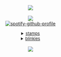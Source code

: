 <div align="center">

![](https://komarev.com/ghpvc/?username=ennis-del-mar&color=f2ddb6&style=plastic&label=✧&base=600)<br>
<br>
<img src="https://file.garden/aEiyzAAiJQqbXoUF/brokeback"><br>
[![spotify-github-profile](https://spotify-github-profile.kittinanx.com/api/view?uid=31blrcsa5a2jfah66gxcy2gdm6he&cover_image=true&theme=novatorem&show_offline=true&background_color=121212&interchange=false&bar_color=b09987&bar_color_cover=false)](https://github.com/kittinan/spotify-github-profile)

<details><summary style="font-size: 13px;" class="mb8"><u>stamps</u> </summary>

<p>
sorry if stamps are repeated i'm kidna stupi d.<br>
<img src="https://camo.githubusercontent.com/cc311d12be8ba74683996d5e3efa3e32b12d3b24b85f3121d52a83d31c374658/68747470733a2f2f66696c652e67617264656e2f5a7663392d5f426b476c3438674153742f74756d626c725f33666139663834386134636339343636396637386534313436373938633961665f37343264633137635f3130302e6a7067"><img src="https://camo.githubusercontent.com/499c4b4f2d53c1ab9f1fab9bdbd432ccbec8fa6f609d0911ac08afe9b08b1cc1/68747470733a2f2f66696c652e67617264656e2f5a7663392d5f426b476c3438674153742f74756d626c725f32346530313239313531323636363435366361313739326462326130396563395f61326466373361315f3130302e706e67"><img src="https://camo.githubusercontent.com/a098b7e8c409c00147cb939be470b2a9e6d1a4da8aa723a1ef35724b780cd13f/68747470733a2f2f66696c652e67617264656e2f5a7663392d5f426b476c3438674153742f74756d626c725f39653464613432363663623833323464306633616632633231343732303830635f34316136666361305f3130302e706e67"><img src="https://camo.githubusercontent.com/97808b82dc1c0578fd484e636e234589db1b3ec6a73e42c797dbc4cc6033651f/68747470733a2f2f66696c652e67617264656e2f5a7663392d5f426b476c3438674153742f676c6f77666163652e676966"><img src="https://camo.githubusercontent.com/e99c5e1a54c541fce65ec905e8788c57552082639ddbb430d54c717ac2a88787/68747470733a2f2f66696c652e67617264656e2f5a7663392d5f426b476c3438674153742f456c657068616e742d7374616d702e676966"><img src="https://camo.githubusercontent.com/c58fa86c85bf92e7c81421a988b7f7250043f7081770ede505488559fd991df7/68747470733a2f2f66696c652e67617264656e2f5a7663392d5f426b476c3438674153742f74756d626c725f33353230653562356330623638663761336666656665653737326638333361305f61336539663965365f3130302e77656270"><img src="https://camo.githubusercontent.com/bbccb36265d65ef47776f022e8dd1c40ea4793edf038aebcb64f2d28818450d7/68747470733a2f2f66696c652e67617264656e2f5a7663392d5f426b476c3438674153742f633131346461333164636439393761643666663639626230613138303338633466363232386437342e706e67"><img src="https://camo.githubusercontent.com/de83394d71a4c79f1b9a264d61fa05ef6e660ca68566d60e8ffce4ca15778fe5/68747470733a2f2f66696c652e67617264656e2f5a7663392d5f426b476c3438674153742f623239366164343665646163366338353432363532613237363136306265363334383564313139322e706e67"><img src="https://camo.githubusercontent.com/ae7f85aa2d84de9abd40b6b3661e572e56298854ad857b9aebaa58080cea165a/68747470733a2f2f66696c652e67617264656e2f5a7663392d5f426b476c3438674153742f34336562303066342e706e67"><img src="https://camo.githubusercontent.com/21f67238eb5ca18221ec1cd0d8601630a853513fd17109cd9fa6b670e6a61829/68747470733a2f2f66696c652e67617264656e2f5a7663392d5f426b476c3438674153742f6231332e706e67"><img src="https://camo.githubusercontent.com/447b059c25a39ce23bc1158f8a833f895f875f29adb0221bf633bf374240e27b/68747470733a2f2f66696c652e67617264656e2f5a7663392d5f426b476c3438674153742f74756d626c725f32346364386366396263346264613162383861356634616265616430313565635f61643332373231375f3130302e6a7067"><img src="https://camo.githubusercontent.com/f902bdb14d2cb47135bdf52ead1cab3a7a21a5a2a29c9be62ce61b6d5a66655e/68747470733a2f2f66696c652e67617264656e2f5a7663392d5f426b476c3438674153742f346463666632656130663163383339303466326330663738346536643433333539633065383932382e676966"><img src="https://camo.githubusercontent.com/f7623acacedb065d0cb6a21b5ff1f5e98505c6d0656ceacbccfb830b577ce254/68747470733a2f2f66696c652e67617264656e2f5a7663392d5f426b476c3438674153742f623731336463653332303437383463383162303436383235616633623363376363666537386466392e676966"><img src="https://camo.githubusercontent.com/e93ead2f1c19ef1c7484294f858c2262859d5e751831c98aea53490476834a75/68747470733a2f2f66696c652e67617264656e2f5a7663392d5f426b476c3438674153742f373564666132303736616433393461383061356563316130303039393631333230373635643636612e676966"><img src="https://camo.githubusercontent.com/1a2943fecade7135d00a99947b3b40d8ba0bf602161d593c946d3f652940866a/68747470733a2f2f66696c652e67617264656e2f5a7663392d5f426b476c3438674153742f74756d626c725f696e6c696e655f6f6e74346d77365373773175357276776a5f3530302e676966"><img src="https://camo.githubusercontent.com/b732639b40b9dd180f63a7932ac73c6dcb0723d38e49465f5385102336134620/68747470733a2f2f66696c652e67617264656e2f5a7663392d5f426b476c3438674153742f73696d6f6e2e676966"><img src="https://camo.githubusercontent.com/a6fcb94e5c9d1848bf4752b9f5e6f0f1214b3ddb9d20c6ebe2609c71d0d685ce/68747470733a2f2f66696c652e67617264656e2f5a7663392d5f426b476c3438674153742f643438633631626261343761646234356435373033313030623537636639623635353433363831342e706e67"><img src="https://camo.githubusercontent.com/f92aaacdfc3856beed3bb00194c9dc04bc4d37bc44d96c084562a5f2513f4c14/68747470733a2f2f66696c652e67617264656e2f5a7663392d5f426b476c3438674153742f6775696e65612e676966"><img src="https://camo.githubusercontent.com/f332484c1b89c0d65b6b75cc15034f6874a58fa80aeb4a696987759562ca6697/68747470733a2f2f66696c652e67617264656e2f5a7663392d5f426b476c3438674153742f6c75762d7a6f6d62696573312e6a7067"><img src="https://camo.githubusercontent.com/618aa25221dcebfd3cac8f0ee519d744247f0bb8fcff706ebb0471a12108e3b9/68747470733a2f2f66696c652e67617264656e2f5a7663392d5f426b476c3438674153742f656d6f73686176656665656c696e68322e676966"><img src="https://camo.githubusercontent.com/a232b5795e48b4ee2c46ea37e4ed7db80fed91f8a274c020ed4c9320591f4365/68747470733a2f2f66696c652e67617264656e2f5a7663392d5f426b476c3438674153742f6361727365617468656164726573742e6a7067"><img src="https://camo.githubusercontent.com/8b76dbec2d4462f1ace0df0ef1197ac6f8a4fe9ed0308cfa03b6af1910c979dd/68747470733a2f2f66696c652e67617264656e2f5a7663392d5f426b476c3438674153742f7072696e636573732e676966"><img src="https://camo.githubusercontent.com/5aa41693ea6f641fc727fc9cc9e90a8d82390f1974ca3c0d6b9c57a6bb01381e/68747470733a2f2f66696c652e67617264656e2f5a7663392d5f426b476c3438674153742f333839323439313531343034636663363937626164336566333130636530643537616637376561342e676966"><img src="https://camo.githubusercontent.com/184625a9341ff18affbd88c0bc2aa50c5b520bf637b403ecfd960d92290e7eef/68747470733a2f2f66696c652e67617264656e2f5a7663392d5f426b476c3438674153742f6c656f706172645f7072696e742e706e67"><img src="https://camo.githubusercontent.com/97024391f44fb1207cf1ca8d4d0208a2df634c6cad7d778dc45fc9254dbf34f9/68747470733a2f2f66696c652e67617264656e2f5a7663392d5f426b476c3438674153742f6e65706574612e676966"><img src="https://camo.githubusercontent.com/72ff32ce68266f23c4ce2a0782e8f09406b3d0bcfd4fe6f36e5f869847d5144d/68747470733a2f2f66696c652e67617264656e2f5a7663392d5f426b476c3438674153742f616561656165616561772e706e67"><img src="https://camo.githubusercontent.com/95d4ad3c7e491aaabf4e111567bfe74c9ef3d5b60f400662b34af458b39ae756/68747470733a2f2f66696c652e67617264656e2f5a7663392d5f426b476c3438674153742f333435346565306362393637313332663630623036636632363562636338623437613331313264622e676966"><img src="https://camo.githubusercontent.com/ac70ac568b454804c4ab5df90f6d18b92325c5d9e9eeb4de56073a428d7787bf/68747470733a2f2f66696c652e67617264656e2f5a7663392d5f426b476c3438674153742f3278444d66794d2e6a7067"><img src="https://camo.githubusercontent.com/8f7a691aea56d79a379b77a31e42a9795c9e2583a29b128f54f1561a7c33e9db/68747470733a2f2f66696c652e67617264656e2f5a7663392d5f426b476c3438674153742f36383164353932302e676966"><img src="https://camo.githubusercontent.com/f4c063bea5fb15da6656a77a318de2b1a1dee58560492dd23f4344f03b82531f/68747470733a2f2f66696c652e67617264656e2f5a7663392d5f426b476c3438674153742f64633833356a372d63323336623833662d373265372d343264392d613135662d3763393466653964376237612e706e67"><img src="https://camo.githubusercontent.com/9fc08ecc134cffcb978128d999cba73241a4ec2952be35dcd69b7b3bbfb6f416/68747470733a2f2f66696c652e67617264656e2f5a7663392d5f426b476c3438674153742f643270643268652d62323834633363622d303130642d343466322d613936332d6466613164356531383562642e676966"><img src="https://camo.githubusercontent.com/24f5635d35cc96df7485b515bdb61ecae39b4cd3349742771131396f521292ec/68747470733a2f2f66696c652e67617264656e2f5a7663392d5f426b476c3438674153742f6461726b5f74726565735f7374616d705f62795f673072656830756e645f64386a6363766b2d66756c6c766965772e706e67"><img src="https://camo.githubusercontent.com/166258db466de5b0dd17bfb987ea02b20ee4b38e3250d6eef7f6936f169e2bd5/68747470733a2f2f66696c652e67617264656e2f5a7663392d5f426b476c3438674153742f35336332663638302e706e67"><img src="https://camo.githubusercontent.com/9c7e86fd43b3250af3e133b037bc8a6198eedde79332da931b333a2b12fd5382/68747470733a2f2f66696c652e67617264656e2f5a7663392d5f426b476c3438674153742f666f726573745f6165735f7374616d705f62795f616d656b696e5f64396f6b3578322d66756c6c766965772e706e67"><img src="https://camo.githubusercontent.com/66eb830f059604f83fb5d6a2e1458729545f72f3f3243c85ead4cc5da8d3fd56/68747470733a2f2f66696c652e67617264656e2f5a7663392d5f426b476c3438674153742f6464376533767a2d34363933656536372d363565332d343764662d383734652d6135363463323361653164392e706e67"><img src="https://camo.githubusercontent.com/816500c61fe6b5167693ea1aa0df997379a0447ab188b8852292274c034dbeed/68747470733a2f2f66696c652e67617264656e2f5a7663392d5f426b476c3438674153742f737461726c69676874732e706e67"><img src="https://camo.githubusercontent.com/ce30e8fe25fb51e0c8403ebfbbf6cb202b223e7e1aa8f8dd26410baa3d89bcc6/68747470733a2f2f66696c652e67617264656e2f5a7663392d5f426b476c3438674153742f66756e6e795f6e6f697365735f62795f6372316b6b33745f643430706267372e706e67"><img src="https://camo.githubusercontent.com/811c7e3890fde8746a97efc59463c4e0bd4c597ab61e980d399bbb715fd26f3c/68747470733a2f2f66696c652e67617264656e2f5a7663392d5f426b476c3438674153742f6973776561722e676966"><img src="https://camo.githubusercontent.com/98fc7f1c8a80767d794bf7d615566fe870c2e0072b4a65702e77ed7c350240b6/68747470733a2f2f66696c652e67617264656e2f5a7663392d5f426b476c3438674153742f74756d626c725f66613262383365653330393534333537643139383864653033646530333861615f32376232613238665f3130302e706e67"><img src="https://camo.githubusercontent.com/a7fcc73f8b18ff37dfbdb5a88eaa767d181b1b97b45f1caff5f21a5247f1a8fe/68747470733a2f2f66696c652e67617264656e2f5a7663392d5f426b476c3438674153742f74756d626c725f39646366373833626464343364336665666636373634343136333162356230375f38323830393665305f3130302e6a7067"><img src="https://camo.githubusercontent.com/6ac29a4e004496c2d266850e2a3e45ae7b789a964a5550828670edc25a16e0cf/68747470733a2f2f66696c652e67617264656e2f5a7663392d5f426b476c3438674153742f74756d626c725f35366534356533613137333532386235353036353732393935633635393430615f31323331633733665f3130302e77656270"><img src="https://camo.githubusercontent.com/eb30aaeaecb94c7b458bdaa57441751fd2589c3551d57a3c91559a3b90e1e182/68747470733a2f2f66696c652e67617264656e2f5a7663392d5f426b476c3438674153742f74756d626c725f31643533643331326530633337343863363862616661643736616464353264305f65363835353433305f3130302e706e67"><img src="https://camo.githubusercontent.com/dfe325ed8634283895a75e0203e6a8b2af87b215ba302bca264e19ad99f2df8b/68747470733a2f2f66696c652e67617264656e2f5a7663392d5f426b476c3438674153742f74756d626c725f35656461646533623438363134386561313836633663333661646532646234665f61343662636235305f3130302e706e67"><img src="https://camo.githubusercontent.com/fd3982a54c95903351a6cad4bd546c98d1d412bb5c8405b320714277ce27eeeb/68747470733a2f2f66696c652e67617264656e2f5a7663392d5f426b476c3438674153742f74756d626c725f32643836666465396563336165326235643866633634376263653331373663325f65313464613638335f3130302e706e67"><img src="https://camo.githubusercontent.com/7507e9923a971647a7f7c0f71b55ff6dd6e469839e7e43bb656e6211e85b5b9d/68747470733a2f2f66696c652e67617264656e2f5a7663392d5f426b476c3438674153742f74756d626c725f38383330333032323434383432636263346336646366303834626566633838665f34626634316534385f3130302e706e67"><img src="https://camo.githubusercontent.com/33b1eb7d34cb12a859115c08b252e797d708e9ed71ccbf3774011502e6a53345/68747470733a2f2f66696c652e67617264656e2f5a7663392d5f426b476c3438674153742f74756d626c725f65333663313033333231633535346536383137663331333237656233376330365f38373366313566375f3130302e706e67"><img src="https://camo.githubusercontent.com/988dafbf2b846573198ac3d4bb3ac33693e29a95589bfbee320dd25044086269/68747470733a2f2f66696c652e67617264656e2f5a7663392d5f426b476c3438674153742f74756d626c725f34653231313062326565623463333433663764356161376566343835613732375f33393763613763315f3130302e706e67"><img src="https://camo.githubusercontent.com/12d7bef9595b689a07e1e8cc2762f81ae5e6ca0607af8b81aef7bec3ab70b0d7/68747470733a2f2f66696c652e67617264656e2f5a7663392d5f426b476c3438674153742f74756d626c725f65336665613835333065353334336433393636396431326234356639333533305f37336562623133625f3130302e6a7067"><img src="https://camo.githubusercontent.com/7c7259282f2b26bfa8dd15610db603e99b6802d62da570a795e6f0a0bcba2ed5/68747470733a2f2f66696c652e67617264656e2f5a7663392d5f426b476c3438674153742f6438352e706e67"><img src="https://camo.githubusercontent.com/3fdda8608659ed4fadb20c508a0c6eeb7e456ea682bacb5e3e58f98c9a7ec4b7/68747470733a2f2f66696c652e67617264656e2f5a7663392d5f426b476c3438674153742f33326135366336632e676966"><img src="https://camo.githubusercontent.com/973a0a7a14b997286116b3ad300328ca7bcb1252d3d9568024b0e43922b1ca68/68747470733a2f2f66696c652e67617264656e2f5a7663392d5f426b476c3438674153742f30396664353139342e706e67"><img src="https://camo.githubusercontent.com/a0fc6d9eaa53b09848ef0b9e1fd27c19c699324f5d23d93e4d3aff69bee68f9a/68747470733a2f2f66696c652e67617264656e2f5a7663392d5f426b476c3438674153742f64396534393232382e706e67"><img src="https://camo.githubusercontent.com/12c3bd78ed30fefaa4a5b01447730ad6180e53475e46808734023aa74ddb33c3/68747470733a2f2f66696c652e67617264656e2f5a7663392d5f426b476c3438674153742f6434313869667a2d35333930633730652d323730372d343636332d626566362d3534663366646164366665622e676966"><img src="https://camo.githubusercontent.com/dc3f6a47ecf2615128ff5aa05e1b98e1240313c109658a642418b897c64f8949/68747470733a2f2f66696c652e67617264656e2f5a7663392d5f426b476c3438674153742f2535455f2535455f7374616d702e676966"><img src="https://camo.githubusercontent.com/907f48887f6a98c815b80f9e0e754e3007387988b794a5876c8100848a87d702/68747470733a2f2f66696c652e67617264656e2f5a7663392d5f426b476c3438674153742f6436366461736f2d66636464643333392d363163342d343862662d623061382d3430323162346565306365362e676966"><img src="https://camo.githubusercontent.com/bef0988df1262f3793f92bc300b33ad1eeba4ef9127a141cd47f122a266e7a51/68747470733a2f2f66696c652e67617264656e2f5a7663392d5f426b476c3438674153742f62657468796c5f7374616d705f62795f7468656e6f6f646c65726562656c5f6438343031307a2d66756c6c766965772e706e67"><img src="https://camo.githubusercontent.com/080131807595dcc33d0c71033f2b61b455834f6448fac40bf378978573d46a76/68747470733a2f2f66696c652e67617264656e2f5a7663392d5f426b476c3438674153742f63726169675f785f74686f6d61735f7374616d705f62795f756e697465647374617465736b69645f6464637378737a2d66756c6c766965772e706e67"><img src="https://camo.githubusercontent.com/d3548667e9aa9fd0fbc0634935f94d00b8cb4b6e50302d322f30608b4707d18c/68747470733a2f2f66696c652e67617264656e2f5a7663392d5f426b476c3438674153742f646339673774772d64326138376632652d643138392d346430632d613561352d6332623465313161623433652e676966"><img src="https://camo.githubusercontent.com/0d540f948396bb696a6e2862bcc7c54c273ced38c51e19b619de83ce311b3abd/68747470733a2f2f66696c652e67617264656e2f5a7663392d5f426b476c3438674153742f63726169675f7475636b65725f7374616d705f62795f736b796c69696e65735f64326e6c30716d2d66756c6c766965772e706e67"><img src="https://camo.githubusercontent.com/b0854f2b638ffe30d3e0f65fb5b0b387b514f9048a107ce13dadc057f2a14eef/68747470733a2f2f66696c652e67617264656e2f5a7663392d5f426b476c3438674153742f64326a677534702d31383361333938622d393364382d343363642d623263332d3234616135613430326437382e676966"><img src="https://camo.githubusercontent.com/15177bd6ff7947d9d771d60d213c3513ab49ef184f58a559433e7e8e444281dd/68747470733a2f2f66696c652e67617264656e2f5a7663392d5f426b476c3438674153742f646f6e6e69655f6461726b6f5f7374616d705f62795f747275626273795f6434666e7879742d66756c6c766965772e706e67"><img src="https://camo.githubusercontent.com/95b0391765a2bc594b5d648bffe7baaff68d871bd778863be14506b14e2e46ca/68747470733a2f2f66696c652e67617264656e2f5a7663392d5f426b476c3438674153742f636f775f7374616d705f62795f7468656d61736b6564616e6464616d6e65645f646872387364682d66756c6c766965772e706e67"><img src="https://camo.githubusercontent.com/be5b63dc9fba2fa6e442c98a6236881c55c6c65e860ed3a4a02ae434da55fb35/68747470733a2f2f66696c652e67617264656e2f5a7663392d5f426b476c3438674153742f736e75666b696e5f7374616d705f62795f627567676f735f64396c397238372d66756c6c766965772e706e67"><img src="https://camo.githubusercontent.com/d284f80f1db54a39fff874bd7c0761e86bb1be10b2dfe63bab6c5cfa8b1ba590/68747470733a2f2f66696c652e67617264656e2f5a7663392d5f426b476c3438674153742f656e6e69732532302831292e706e67"><img src="https://camo.githubusercontent.com/b83128a7da34b30238f1e10ecd67f1edb8e977630c9b19f536db91ee964fed2e/68747470733a2f2f66696c652e67617264656e2f5a7663392d5f426b476c3438674153742f656e6e69736a61636b2532302831292e676966"><img src="https://camo.githubusercontent.com/bd50325c2ccab46fe8062255a5118572a28150f6c17635220504a60c2d8a90dc/68747470733a2f2f66696c652e67617264656e2f5a7663392d5f426b476c3438674153742f646a65357964752d31306334666566352d366134332d343036632d613132342d6239613066333165356361302532302831292e676966"><img src="https://camo.githubusercontent.com/14ef1106a58929b9df8a85fe9d285ffedb9260b32d90c6bf2f0dceb20f30e91f/68747470733a2f2f66696c652e67617264656e2f5a7663392d5f426b476c3438674153742f7374616d70253230283333292e676966"><img src="https://camo.githubusercontent.com/5ed8be285871f69028afab42f5959f521444dbac2a686c01d3c9dd51188a6a8f/68747470733a2f2f66696c652e67617264656e2f5a7663392d5f426b476c3438674153742f65373064356362322e706e67"><img src="https://camo.githubusercontent.com/7043ed7cbbf5f62ccdd55312666cbe6e6c647d54692409d6717c5e39a988b665/68747470733a2f2f66696c652e67617264656e2f5a7663392d5f426b476c3438674153742f323832656464326339623064636534396634353837656137306563623538626232376538343736622e706e67"><img src="https://camo.githubusercontent.com/e9dd82201fc86680e5a177406f032f6d46c22ce896515d67c634a1889bb87985/68747470733a2f2f66696c652e67617264656e2f5a7663392d5f426b476c3438674153742f353635366536396563616263313362346138386638363933383262633839346335653132373832392e706e67"><img src="https://camo.githubusercontent.com/b30341113dbddf5b57f81b9b3925548f3e78c5cd6bc3bd4d56bdd427c256929f/68747470733a2f2f66696c652e67617264656e2f5a7663392d5f426b476c3438674153742f37323433353535385f7538642e706e67"><img src="https://camo.githubusercontent.com/9528ab7981319050f8063725fca8cd6b82c0e1464371e59e4628aa68e8e760c2/68747470733a2f2f66696c652e67617264656e2f5a7663392d5f426b476c3438674153742f66373834653230665f6f726967696e616c2e676966"><img src="https://camo.githubusercontent.com/1e66c2e9afbb02a4e60cbd6e581e0b207aba678788d888fbff127307120394a6/68747470733a2f2f66696c652e67617264656e2f5a7663392d5f426b476c3438674153742f74756d626c725f696e6c696e655f7067726165356d52686131763131646a785f3534302e706e67"><img src="https://camo.githubusercontent.com/4da24f8507c431682f14de0af0cc51f267fed31ea9fd3e6926d4790df299696b/68747470733a2f2f66696c652e67617264656e2f5a7663392d5f426b476c3438674153742f646177327438332d62373632336433612d353639662d343634652d386666302d3031646362366531653666342e706e67"><img src="https://camo.githubusercontent.com/aa1e9bef28f004d5d404f1e45cde9d36b15cac66974f479047609136c54c525f/68747470733a2f2f66696c652e67617264656e2f5a7663392d5f426b476c3438674153742f74756d626c725f30626331633037386462656332353161626535323230346166376530333836635f36643833333266365f3130302e706e67"><img src="https://camo.githubusercontent.com/5b42da672ca1bad6628756f1aa822233145d522ca036754c9b8dc7995122706b/68747470733a2f2f66696c652e67617264656e2f5a7663392d5f426b476c3438674153742f6436626e3974312d32616464333961322d313934662d343733392d393138622d6139383962613262333430312e676966"><img src="https://camo.githubusercontent.com/bb39dd3acdd79d8eec934cac9fb2e0d78dd23f40faf145ac56d681fa79227592/68747470733a2f2f66696c652e67617264656e2f5a7663392d5f426b476c3438674153742f6234322e676966"><img src="https://file.garden/aEiyzAAiJQqbXoUF/tumblr_pxp4oopGC71xbgu08o7_100.webp"><img src="https://camo.githubusercontent.com/8074e937ec7cb10b9cec97b61054f8b5f8a5aa69ff7d7328214cdb82ec5c3d85/68747470733a2f2f66696c652e67617264656e2f5a7663392d5f426b476c3438674153742f47422d372d514d4d622d4d414535782d4c2e706e67"><img src="https://camo.githubusercontent.com/37611ea34f26d0df04ccf6e3e6e23693b3d721c9ac0cd8aaa596b11ffd1554a6/68747470733a2f2f66696c652e67617264656e2f5a7663392d5f426b476c3438674153742f4a537574545a502e706e67"><img src="https://camo.githubusercontent.com/a1c73bfbfdb7c4ccd66d48d48bfb5f993f9b1eb067e19c3eb018e49a4f7bf3c3/68747470733a2f2f66696c652e67617264656e2f5a7663392d5f426b476c3438674153742f54756d626c722d6c2d3137363334373534333836383937312e706e67"><img src="https://camo.githubusercontent.com/f65a0135de09081e9ad085ddc24e57ed28ac75167c42a9e9d8d9ecb979a01495/68747470733a2f2f66696c652e67617264656e2f5a7663392d5f426b476c3438674153742f6431706d6472322d38666666633636652d353830642d343764332d383836382d3735353935386266653438342e676966"><img src="https://camo.githubusercontent.com/8d344c163cde1c6989095c03c4c83c5f3d35edf0fcf6e284729c2c821c9f6925/68747470733a2f2f66696c652e67617264656e2f5a7663392d5f426b476c3438674153742f5374616d702d74656d706c6174652e706e67"><img src="https://camo.githubusercontent.com/cc1c14671d9dfc8be9dca31c033e2c1700f29681a79cbb8975b13d1271220200/68747470733a2f2f66696c652e67617264656e2f5a7663392d5f426b476c3438674153742f6467716d6d71732d31323962346162642d346230632d343735382d623566662d6463306139313338663639342e706e67"><img src="https://camo.githubusercontent.com/4be7f83c9fc9a001e93e2482dc70443f96df07a5ef4b23cf505b91be270a54b2/68747470733a2f2f66696c652e67617264656e2f5a7663392d5f426b476c3438674153742f646271766172352d39353063633237372d343864362d346434612d626662362d6666383037373037316362362e676966"><img src="https://camo.githubusercontent.com/261d1c95c80e0d82a9caf5e138122062edff961495da5daec50fdee1b3c0424a/68747470733a2f2f66696c652e67617264656e2f5a7663392d5f426b476c3438674153742f6579656c696e65722d7374616d702d62792d6b657a7a692d726f73652d643166343533612d66756c6c766965772e706e67"><img src="https://camo.githubusercontent.com/53ac5060e03ffb6af528ce38c2468b85c17a7598981b9c5148592202f294d73b/68747470733a2f2f66696c652e67617264656e2f5a7663392d5f426b476c3438674153742f646234676839792d32366539646337342d313339352d343931662d613034652d3237643465316134653232612e706e67"><img src="https://camo.githubusercontent.com/71f1eda25fd1df9a2217cc304f482b5669c0c083c2fe44420df6fe181a96d8fe/68747470733a2f2f66696c652e67617264656e2f5a7663392d5f426b476c3438674153742f643230656973302d35396533323834342d633862332d346464322d613733302d6233366433376266376662662e676966"><img src="https://camo.githubusercontent.com/34354a00e8397f103258cb63e4c950b7d8e9c0ed839485be802eb6f8a73d38c3/68747470733a2f2f66696c652e67617264656e2f5a7663392d5f426b476c3438674153742f6775696e6561322e676966"><img src="https://camo.githubusercontent.com/a7f46292f1fb4a257a7b6ef62fc90481fcd654e313000b892362bb0430e89e71/68747470733a2f2f66696c652e67617264656e2f5a7663392d5f426b476c3438674153742f646a357574657a2d61323634626133642d636437662d346638372d623934642d3131666439333862613338642e706e67"><img src="https://camo.githubusercontent.com/41cb9373eda1fbd45e4e61e92aebd60ec0b80f043b82b4ec75f18713549700b5/68747470733a2f2f66696c652e67617264656e2f5a7663392d5f426b476c3438674153742f635043726238362e706e67"><img src="https://camo.githubusercontent.com/4fee13e7ba715768fa672be0e9db6ec4236588a94017c87684e6f7ffc182d656/68747470733a2f2f66696c652e67617264656e2f5a7663392d5f426b476c3438674153742f6f726e616d656e742e706e67"><img src="https://camo.githubusercontent.com/58ea84578f4208b8f564c0286318c2385573b88b040581c395ea211ef3fc7bf5/68747470733a2f2f66696c652e67617264656e2f5a7663392d5f426b476c3438674153742f626c696e6b626c696e6b2e676966"><img src="https://camo.githubusercontent.com/04f3dd6101fae67d4c294fdc21ed4f21daacc4bb7a738b271b9d88b748920058/68747470733a2f2f66696c652e67617264656e2f5a7663392d5f426b476c3438674153742f6237316a30596f2e676966"><img src="https://camo.githubusercontent.com/61daec5d62780e9ad98d7e30fe2cfec47869762680b213e48c31db95d1da6d0b/68747470733a2f2f66696c652e67617264656e2f5a7663392d5f426b476c3438674153742f396747496852472e706e67"><img src="https://camo.githubusercontent.com/b19443eb7d0b55c135ae1f9510189b21b6f14d5aeae7e9d88352008dc0591a59/68747470733a2f2f66696c652e67617264656e2f5a7663392d5f426b476c3438674153742f4851574a4a67352e676966"><img src="https://camo.githubusercontent.com/cb6e83f6429f453394069b137cf28e088ddd26848cea25a62442e671f072121f/68747470733a2f2f66696c652e67617264656e2f5a7663392d5f426b476c3438674153742f633552423059362e706e67"><img src="https://camo.githubusercontent.com/da4bdf2cb7554d0d7e67c20da6066be4ad57935a92d6ec0dcbd56caf8d719eda/68747470733a2f2f66696c652e67617264656e2f5a7663392d5f426b476c3438674153742f74756d626c725f64616336646463373363383964303361393436306537626565313632323238615f36393865326665325f3130302e706e67"><img src="https://camo.githubusercontent.com/f201e017d099feec5e82f641e47195bd1b8707d48e4d309163aca03fe8215a82/68747470733a2f2f66696c652e67617264656e2f5a7663392d5f426b476c3438674153742f636c6f75642e706e67"><img src="https://camo.githubusercontent.com/306fe1d9ff042748b75e6bf42f22a533225d0c82374ad9450af6631fdf1ff628/68747470733a2f2f66696c652e67617264656e2f5a7663392d5f426b476c3438674153742f326534623439366633656664376564633764613839643365666530353636326265306563323634322e676966"><img src="https://camo.githubusercontent.com/3793257e7fb9c594b79de5b73b95bd08f0f0cb697134bd6772634c98fa2cf54c/68747470733a2f2f66696c652e67617264656e2f5a7663392d5f426b476c3438674153742f6669676874636c75622e676966"><img src="https://camo.githubusercontent.com/8e1173638bcbcd79819d6cef12d6c813ebaf8cb86bacc920145a4f40e665c23b/68747470733a2f2f66696c652e67617264656e2f5a7663392d5f426b476c3438674153742f73696c6c792e706e67"><img src="https://camo.githubusercontent.com/9590b7fae8fba377f83c9773390209f39d2076e40207b5b0289b815df91663b0/68747470733a2f2f66696c652e67617264656e2f5a7663392d5f426b476c3438674153742f79742d626f7878792e706e67"><img src="https://camo.githubusercontent.com/408a141164789ddf9b7c030d522fb4565097d2de7b3ffa89e4d615ef68318645/68747470733a2f2f66696c652e67617264656e2f5a7663392d5f426b476c3438674153742f736f75746865726e676f7468696331352e706e67"><img src="https://camo.githubusercontent.com/b5de0204e668f61d8acaa484d519ff850a450a972442efeacc2eb4e09483d42a/68747470733a2f2f66696c652e67617264656e2f5a7663392d5f426b476c3438674153742f643772356d31642d61353532653664362d376233352d343030652d393434352d6239326665333336336536392e706e67"><img src="https://camo.githubusercontent.com/8badc5894b6e3baa7513842fe0a865efb94f1860d3032eb0a0113182388fb455/68747470733a2f2f66696c652e67617264656e2f5a7663392d5f426b476c3438674153742f6374726c7a2e706e67"><img src="https://camo.githubusercontent.com/3b04e7b1f0cdfe8a45fe16d2b987de9a14ea21d84b6a322d49b54cd48ea5f360/68747470733a2f2f66696c652e67617264656e2f5a7663392d5f426b476c3438674153742f656d6f392e676966"><img src="https://camo.githubusercontent.com/429c1cf6c4f8633f1eedf7068c740ff5ee964c63918019819744849c89fbb786/68747470733a2f2f66696c652e67617264656e2f5a7663392d5f426b476c3438674153742f5746534c4567722e676966"><img src="https://camo.githubusercontent.com/4e64e84f9f378aaf2d78d80bbb9e1dfe6aa423124dc88970073b6b9ff7546404/68747470733a2f2f66696c652e67617264656e2f5a7663392d5f426b476c3438674153742f74756d626c722d34336434343666306364613439323133306437303465623765373265353438392d36373634633234612d3130302e706e67"><img src="https://camo.githubusercontent.com/f4c909a1884b1f2bf1548edaaa54e73cbcde784c8f0e632bc613fb89152c01e2/68747470733a2f2f66696c652e67617264656e2f5a7663392d5f426b476c3438674153742f64366a6a75367a2d65343938666539382d356632612d346334662d623035382d6135616637663932363235362e706e67"><img src="https://camo.githubusercontent.com/bceefabd03d8f1c7aea0b3b1e617febb0620bf8f78dace90e202cf88873f086f/68747470733a2f2f66696c652e67617264656e2f5a7663392d5f426b476c3438674153742f54756d626c725f6c5f3132303533383731323235313132312e676966"><img src="https://camo.githubusercontent.com/5c0d883b3c000768127c70125677933a168a324652f4ea90a3764fbd29a7bddc/68747470733a2f2f66696c652e67617264656e2f5a7663392d5f426b476c3438674153742f74756d626c725f62626637623434306461353437666532663232323337323832343535353565345f33616363386530355f3130302e77656270"><img src="https://camo.githubusercontent.com/6437b7a6460aa36a67b83cf799e84caeef3188e8251cc4179af9fc19fb0c3757/68747470733a2f2f66696c652e67617264656e2f5a7663392d5f426b476c3438674153742f54756d626c725f6c5f3132303533373339393532333534322e676966"><img src="https://camo.githubusercontent.com/6bc5fd505f1750f1f53ab5ee0892663b70b95afdbe13d02503156e563706e943/68747470733a2f2f66696c652e67617264656e2f5a7663392d5f426b476c3438674153742f643437306134712d38643239306132362d626230632d346565362d613936612d6138663431353138356637352e676966"><img src="https://camo.githubusercontent.com/1c456f14cc2c01651894f195b75bc40a98df96fd44c5228f1e96df53da32df0c/68747470733a2f2f66696c652e67617264656e2f5a7663392d5f426b476c3438674153742f54756d626c725f6c5f3132303533363330323338323133312e676966"><img src="https://camo.githubusercontent.com/30a98e2ad57eeb405561b60c7ba975222ee149dee2abe79a24f025f848b746c2/68747470733a2f2f66696c652e67617264656e2f5a7663392d5f426b476c3438674153742f6579656c696e65722e706e67"><img src="https://camo.githubusercontent.com/4c5decaa01e86c2ad5aef2fbf6ca63294299398c501792d957461d99716a39b1/68747470733a2f2f66696c652e67617264656e2f5a7663392d5f426b476c3438674153742f6431336a3971622d61303833346136652d313237302d346266662d383432372d6461363430306334313931362e676966"><img src="https://camo.githubusercontent.com/3b0f194b19b358e41a0d972073fbce699bf4228a780e4681a25b1099640c3845/68747470733a2f2f66696c652e67617264656e2f5a7663392d5f426b476c3438674153742f74756d626c725f63393936613738326139623662653732643333343766363562643664373938635f31623065623361665f3130302e706e67"><img src="https://camo.githubusercontent.com/40a02ccfa877be18f2f2f53521ce0c7865129904f5b5b79daeb4c5ebf938029d/68747470733a2f2f66696c652e67617264656e2f5a7663392d5f426b476c3438674153742f74756d626c725f61306564306265656363343063303861333065316561633431663431366638315f32366237393033665f3130302e706e67"><img src="https://camo.githubusercontent.com/885135c33786226662cd88a72725afceca88f4fdf0a0c04b98f3959dfd948778/68747470733a2f2f66696c652e67617264656e2f5a7663392d5f426b476c3438674153742f74756d626c725f66313135323532303935323531386139663134386134346235383037626133375f33376562653362655f3130302e77656270"><img src="https://camo.githubusercontent.com/9946fbe211362e0a0314eb1e00138a0cf3d005ff61a37c991aaba2e245162004/68747470733a2f2f66696c652e67617264656e2f5a7663392d5f426b476c3438674153742f7374616d705f5f5f6578637573655f6d795f71756965746e6573735f62795f66756c6c6d6574616c5f7068616e746f6d5f64316c666d77752d66756c6c766965772e706e67"><img src="https://camo.githubusercontent.com/90714406e6709414ba66cbd7909f201549e53dde0f87e2e8a29e2281070fdffe/68747470733a2f2f66696c652e67617264656e2f5a7663392d5f426b476c3438674153742f494d472d383933392e706e67"><img src="https://camo.githubusercontent.com/92167ea7541d57b533731588812bebbb14ba2b4b03c9e94738868d203f71d00f/68747470733a2f2f66696c652e67617264656e2f5a7663392d5f426b476c3438674153742f643263357a64732d38393030396637382d333662662d343961362d613234342d6534653831616135616230632e676966"><img src="https://camo.githubusercontent.com/96264b3729971a9d0630575a8ab0ccbbf45d24312d431e898c31408ea6b05d3d/68747470733a2f2f66696c652e67617264656e2f5a7663392d5f426b476c3438674153742f74756d626c725f32326237313761346236663834363162316133386362373036336234616339355f38616230623333365f3130302e6a7067"><img src="https://camo.githubusercontent.com/0f52c884ae2a60b759044a86e9e5a84c11fa4b7dda64595da8b8aa5302a1c7db/68747470733a2f2f66696c652e67617264656e2f5a7663392d5f426b476c3438674153742f54756d626c725f6c5f3132303534323732373334393930362e676966"><img src="https://camo.githubusercontent.com/b6871f58c37a76f3df132eed0612149518c37ac33628d48c00e3fe582a5e8790/68747470733a2f2f66696c652e67617264656e2f5a7663392d5f426b476c3438674153742f37653861333537622e706e67"><img src="https://camo.githubusercontent.com/b50cb5c559c19f2954fe399226416dbc839ce734daa315dc49287d98591257f3/68747470733a2f2f66696c652e67617264656e2f5a7663392d5f426b476c3438674153742f726566726573682e676966"><img src="https://camo.githubusercontent.com/0e95b1f0283e2919ef78a4352d38a5be7bd4362defd7ff306e09ae04f6fe7731/68747470733a2f2f66696c652e67617264656e2f5a7663392d5f426b476c3438674153742f74756d626c725f33623663373030313964663365376530326530666462646162323236383132325f64386662373230635f3130302e706e67"><img src="https://camo.githubusercontent.com/e17fb87bfe7070139183b57ddb026d39b903a0383313bf153d9320e4cf945116/68747470733a2f2f66696c652e67617264656e2f5a7663392d5f426b476c3438674153742f34343430353636305f774a732e706e67"><img src="https://camo.githubusercontent.com/c52259bcc3701c00a59383204d46f7fe75d106189b523e02452c71b4d972a972/68747470733a2f2f66696c652e67617264656e2f5a7663392d5f426b476c3438674153742f74756d626c725f30633164626137386338623432356638333830323838353836373932396630375f30613764373965385f3130302e77656270"><img src="https://camo.githubusercontent.com/a184decb7ae4bab11874de91b163d29e86c1e1b99a8ebc6a8c8812d1b75c3373/68747470733a2f2f66696c652e67617264656e2f5a7663392d5f426b476c3438674153742f74756d626c725f38386164383632633034333439316331303636323932336439303637613835665f32633238313334305f3130302e706e67"><img src="https://camo.githubusercontent.com/ddafe81cb814572c16b631260fe0c6794dcbb8d696354acb7f1951368e5518a6/68747470733a2f2f66696c652e67617264656e2f5a7663392d5f426b476c3438674153742f556e7469746c65643633352d32303233303532393135353035302e706e67"><img src="https://camo.githubusercontent.com/d3f879421b90fe34a14aae099635a1da709eb0651a0aa11a7ccf0b7ae1ae9bbe/68747470733a2f2f66696c652e67617264656e2f5a7663392d5f426b476c3438674153742f6a6f686e626c756e742e676966"><img src="https://camo.githubusercontent.com/f954bc9a574deb23a93db4010a5c6999b1fa2300954ca39050304235935f88e3/68747470733a2f2f66696c652e67617264656e2f5a7663392d5f426b476c3438674153742f7374616d705f706172616d6f72652e706e67"><img src="https://camo.githubusercontent.com/125b27bf24868bdc25da7c14981484a614753f7d1049caaf477dc3687fbfc3ef/68747470733a2f2f66696c652e67617264656e2f5a7663392d5f426b476c3438674153742f695f6c6f76655f736e6f775f5f62795f695f7374616d702d64327a706a78382e676966"><img src="https://camo.githubusercontent.com/0374803db6eee62a949bc21f1001bc8d00bd02045e7bedfe3a2e8c4dfc0489c2/68747470733a2f2f66696c652e67617264656e2f5a7663392d5f426b476c3438674153742f643536613165392d63363936653363612d666163362d346362622d393131312d6534343737323138633034382e676966"><img src="https://camo.githubusercontent.com/211874ce6bde8ab95bb2abfc7216c46790fcdd52c6172cdddb04fb0bb37558b8/68747470733a2f2f66696c652e67617264656e2f5a7663392d5f426b476c3438674153742f6468376a7768782d62356461303432342d626433372d343735622d623034612d6238316462326331393735342e676966"><img src="https://camo.githubusercontent.com/96c6120af4423a45e12222e4834563314411068b5109e9d4d05a2c9f903ccfd9/68747470733a2f2f66696c652e67617264656e2f5a7663392d5f426b476c3438674153742f643734697864382d39346466336139332d313861372d343031642d616363612d3166376466323939313837302e706e67"><img src="https://camo.githubusercontent.com/31c42a5bfed5e48dc445a0af6dde4cc1f04cb5cbca0d3294e495facf847725eb/68747470733a2f2f66696c652e67617264656e2f5a7663392d5f426b476c3438674153742f643739727a6f382d66323639363436342d333638302d346163352d613634632d3538613761306362363830302e706e67"><img src="https://camo.githubusercontent.com/5e65f464a91f2369971dcab75d03a2fc6d8220cb09d943f8edf4b795458c4488/68747470733a2f2f66696c652e67617264656e2f5a7663392d5f426b476c3438674153742f6b6c652e706e67"><img src="https://camo.githubusercontent.com/815ee9ce7549bb2854813904abfffb03077a544f9d665d3d37d4ca57abe877f0/68747470733a2f2f66696c652e67617264656e2f5a7663392d5f426b476c3438674153742f6633352e706e67"><img src="https://camo.githubusercontent.com/487331b4f342762c47e4c2d46a0d4b556c021b7fd7a0a3f6143f4b528561d6bb/68747470733a2f2f66696c652e67617264656e2f5a7663392d5f426b476c3438674153742f64643475756a772d37333733373235352d376665352d343163662d626463312d3662623864663935306664372e706e67"><img src="https://camo.githubusercontent.com/2fcbd8b693c6c2b362aaba23fb6a66f4b7685b26c4bd2e9f357f6b49c170355f/68747470733a2f2f66696c652e67617264656e2f5a7663392d5f426b476c3438674153742f74756d626c725f64626237643165366536363735643932656162353462643934336462346163625f31663334643365635f3130302e706e67"><img src="https://camo.githubusercontent.com/e93727e5a7787d320b94e8cd1f9957c2561052e8b5d3e6125efe781688efadc3/68747470733a2f2f66696c652e67617264656e2f5a7663392d5f426b476c3438674153742f74756d626c725f61386463656138316232383536303664363330356336353961616663623761345f31396361303434395f3130302e706e67"><img src="https://camo.githubusercontent.com/73adaf56ab34cd27fabd7480903f0add9cc65d166a2285f21ff3ba7491de7970/68747470733a2f2f66696c652e67617264656e2f5a7663392d5f426b476c3438674153742f74756d626c725f37656639636237343464323236666162316662333830343537656432343363665f61383830343434645f3130302e77656270"><img src="https://camo.githubusercontent.com/9bf6fbad82421520ed6739b05db6d6d9b365afc7d18e2ffc0af219bb07a93fc1/68747470733a2f2f66696c652e67617264656e2f5a7663392d5f426b476c3438674153742f64326f666e336a2d62343234353137622d363264362d343266302d613533302d6139623066623933346138302e676966"><img src="https://camo.githubusercontent.com/6b39fd00fbc0961bb679c2ffb38543808ad211fe8db3b3388fdb15c61219ea63/68747470733a2f2f66696c652e67617264656e2f5a7663392d5f426b476c3438674153742f646136717879672d62383462653338322d336338372d343837622d383765662d6534383166363163363538392e706e67"><img src="https://camo.githubusercontent.com/e5aaee9bfcf7e817e4564117cff0e1439136ac31decd7485a5fdcff9b0be2afe/68747470733a2f2f66696c652e67617264656e2f5a7663392d5f426b476c3438674153742f6467677534616c2d34666636623638352d616632382d343837382d393764312d6230363361316563633533312e676966"><img src="https://camo.githubusercontent.com/220ffc750162805922da4c8fee01a46b5672d636bac7132ba09cb25bdf69030a/68747470733a2f2f66696c652e67617264656e2f5a7663392d5f426b476c3438674153742f6467677533386a2d31363864386139342d316432372d343363622d616665302d3839323263393863303134372e676966"><img src="https://camo.githubusercontent.com/60bcb6cd88922be5591cd4bc0aac8074b26c293c2317fa5a2ef6448f8fe6aa11/68747470733a2f2f66696c652e67617264656e2f5a7663392d5f426b476c3438674153742f626c61636b2d64726573736573342e706e67"><img src="https://camo.githubusercontent.com/ef4302a72793b6b9536793a6cd23f24eaa74d2a7059bc0132f0b0fae4784f9b7/68747470733a2f2f66696c652e67617264656e2f5a7663392d5f426b476c3438674153742f667572726574322e706e67"><img src="https://camo.githubusercontent.com/4fccabc568e039cba2697cdb47e7521b0a9e14978bdecabf2d89a8578524176a/68747470733a2f2f66696c652e67617264656e2f5a7663392d5f426b476c3438674153742f74756d626c725f64313835623237383838333235373232373362323432306338613863313133655f62366463653030625f3130302e706e67"><img src="https://camo.githubusercontent.com/144c08ce7e399ea2bcdbfb56715b9b5491dc8554501a280da638e76a28140db7/68747470733a2f2f66696c652e67617264656e2f5a7663392d5f426b476c3438674153742f74756d626c725f65316632376466333666666434613263633932343163633136326137333866345f62393234346461345f3130302e706e67"><img src="https://camo.githubusercontent.com/83209dadaab363db0cf6ec25f89df9ceb398d13229d6fe9dc1dd3eb8c1b26320/68747470733a2f2f66696c652e67617264656e2f5a7663392d5f426b476c3438674153742f74756d626c725f38626266373136383266393361633333316331343963346266366430383139655f37376436383565635f3130302e706e67"><img src="https://camo.githubusercontent.com/92eab2e4f49d18c8af3b93c7ac4ed18f4a303e0cacd97d38aa5bde531e3fa9e4/68747470733a2f2f66696c652e67617264656e2f5a7663392d5f426b476c3438674153742f64677777797a322d36396231623330662d336335632d343236352d393035392d3264663830393935663932632e676966"><img src="https://camo.githubusercontent.com/2afd2be6701831b1afbb9ddb1e4a7685b68adaa7f65332f81d70e75ac931b8cf/68747470733a2f2f66696c652e67617264656e2f5a7663392d5f426b476c3438674153742f31313731383235773735653737707873772e676966"><img src="https://camo.githubusercontent.com/3c01cb95c563d161101533743550c1a2649fea0c54bbe22af5f25d9295b7dcc3/68747470733a2f2f66696c652e67617264656e2f5a7663392d5f426b476c3438674153742f313835383733382d65366561382e676966"><img src="https://camo.githubusercontent.com/e8681d20c1be9209742e9ab22b420032893273c25c602987815411bc73749bf4/68747470733a2f2f66696c652e67617264656e2f5a7663392d5f426b476c3438674153742f736869702e706e67"><img src="https://camo.githubusercontent.com/47afc84bde4cb0b5fd3df48edb9ade7ec6fb560a2303a6fc7b129901221ed10e/68747470733a2f2f66696c652e67617264656e2f5a7663392d5f426b476c3438674153742f616e696d616c732d68616d737465722e676966"><img src="https://camo.githubusercontent.com/b1e9407c7583ff93ac45bd85e3606411e56e68d75e3c5c9bda0c51350b70d1a6/68747470733a2f2f66696c652e67617264656e2f5a7663392d5f426b476c3438674153742f43416f6b3862752e676966"><img src=""><img src="https://64.media.tumblr.com/3496654af3baa66e110568f3a5a2ef88/a31d88eb88d4582e-d2/s100x200/66d65c0edd5f26ccea483b6b8b550d0f1e6638ac.pnj"><img src="https://64.media.tumblr.com/c609d34fe0daa9ddd7e34fac2d706561/a0037b287e011bbd-03/s100x200/c0ff5ce387833234600c13a92d955795c1e924e8.pnj"><img src="https://64.media.tumblr.com/8a38402d0a7686bccd282a20fee5775d/a0037b287e011bbd-f8/s100x200/cbb0123a5f64b017c1a218b23fb62b726cc8a20c.gifv"><img src="https://64.media.tumblr.com/09fea44e99c7fe3cb0bacf95cfef631d/09ed613974f5691b-41/s100x200/53e54f449f6d14846feb377a0ceb3ab17e167b74.pnj"><img src="https://64.media.tumblr.com/9fdb180dde2152e2a3f8d65e9f787248/7ee776a47de38779-a5/s100x200/2e8cb109dbcba94fcb2bf064f5cf8156096a9192.gifv"><img src="https://64.media.tumblr.com/e95e18b1bc2e3b833c04fec4533d4c77/7ee776a47de38779-bb/s100x200/fdd8867078d94ad98dcaa0445c3e3325598da8c6.gifv"><img src="https://64.media.tumblr.com/211e13187cdcd153e98433e250f5e946/05e51809ca144598-75/s100x200/a450da7d57407ead0a3aa26948306310c37e060d.pnj"><img src="https://64.media.tumblr.com/5cc2b6660db0e04ceba862ff630796be/5ac7c5d6f23cab0a-35/s100x200/562cb97b97dfd80c78effe1439f5c3bb21425518.gifv"><img src="https://64.media.tumblr.com/8b842585b295bc3334e88d39627480b9/6f072ea04e7b6c72-8d/s100x200/1b3c2bc9565ad72a938204818edf210eb9ad9033.gifv"><img src="https://64.media.tumblr.com/8ef6d8e6c69c6965ac635fe9293d7d64/6f072ea04e7b6c72-6f/s100x200/1ef325c98fdc63cf9f80909a2a83349ebfa62977.gifv"><img src="https://64.media.tumblr.com/a1b90fbd2cca8060852be47e15129df9/6f072ea04e7b6c72-00/s100x200/0eab4e94d736375c76e54393a49af187a47a2331.gifv"><img src="https://64.media.tumblr.com/78f8c35c09d1fc437367ce27706ec123/704f4ace9de71c4b-54/s100x200/e9fca207a02b069083f925a5b15ace34aff0eadf.pnj"><img src="https://64.media.tumblr.com/74f06c050ab0dc6600c54d50c79300a9/704f4ace9de71c4b-76/s100x200/518c320064122f8bd85ed1ad842a142bf38594e8.pnj"><img src="https://file.garden/aEiyzAAiJQqbXoUF/Al00ndr44.gif"><img src="https://file.garden/aEiyzAAiJQqbXoUF/british-glomps-you-tallyho.png"><img src="https://file.garden/aEiyzAAiJQqbXoUF/martith5.png"><img src="https://file.garden/aEiyzAAiJQqbXoUF/loupdenuitDA.gif"><img src="https://file.garden/aEiyzAAiJQqbXoUF/ahoy-desDA1.png"><img src="https://file.garden/aEiyzAAiJQqbXoUF/crvyons4.png"><img src="https://file.garden/aEiyzAAiJQqbXoUF/goatgutzuponDA1.jpg"><img src="https://file.garden/aEiyzAAiJQqbXoUF/pricefieldpleaseDA.gif"><img src="https://file.garden/aEiyzAAiJQqbXoUF/horsie.gif"><img src="https://file.garden/aEiyzAAiJQqbXoUF/tumblr_33d729a1f05541980e40cd884aab2ab6_13ef7e9c_100.png"><img src="https://file.garden/aEiyzAAiJQqbXoUF/knives_and_pens_by_winter_ame.gif"><img src="https://file.garden/aEiyzAAiJQqbXoUF/vague%20stamp%20is%20vague.gif"><img src="https://file.garden/aEiyzAAiJQqbXoUF/i%20love%20my%20friends%20the%20way%20they%20are.png"><img src="https://file.garden/aEiyzAAiJQqbXoUF/the%20warning%20stamp.gif"><img src="https://file.garden/aEiyzAAiJQqbXoUF/p%20emoticon.png"><img src="https://file.garden/aEiyzAAiJQqbXoUF/tldr.gif"><img src="https://file.garden/aEiyzAAiJQqbXoUF/pretty%20tufto.png"><img src="https://file.garden/aEiyzAAiJQqbXoUF/secretary%20stamp.png"><img src="https://file.garden/aEiyzAAiJQqbXoUF/Kate%20marsh%20stamp%202.gif"><img src="https://file.garden/aEiyzAAiJQqbXoUF/whatever.gif"><img src="https://file.garden/aEiyzAAiJQqbXoUF/heather%20stamp.gif"><img src="https://file.garden/aEiyzAAiJQqbXoUF/flickering%20crosses.gif"><img src="https://file.garden/aEiyzAAiJQqbXoUF/weapons%20stamp.png"><img src="https://file.garden/aEiyzAAiJQqbXoUF/run%20stamp.gif"><img src="https://file.garden/aEiyzAAiJQqbXoUF/wings.png"><img src="https://file.garden/aEiyzAAiJQqbXoUF/My%20dads%20not%20a%20phone%20stamp.gif"><img src="https://file.garden/aEiyzAAiJQqbXoUF/linkin%20park.gif"><img src="https://file.garden/aEiyzAAiJQqbXoUF/panchiko%20deathmetal%20stamp.png"><img src="https://file.garden/aEiyzAAiJQqbXoUF/meanpeople.png"><img src="https://file.garden/aEiyzAAiJQqbXoUF/3813e8ad-fc32-436b-891f-e4461ebce2a0.png"><img src="https://file.garden/aEiyzAAiJQqbXoUF/d320362a.png"><img src="https://file.garden/aEiyzAAiJQqbXoUF/IMG_0393.png"><img src="https://file.garden/aEiyzAAiJQqbXoUF/this_is_how_i_feel_by_mr_stamp.gif"><img src="https://file.garden/aEiyzAAiJQqbXoUF/djn5p4-bae884ac-dc8d-47a2-a5e8-483c9266e2f9.gif"><img src="https://file.garden/aEiyzAAiJQqbXoUF/tumblr_53b0381b186d3b4fc38e509bc459cc11_66c5cd4c_100.png"><img src="https://file.garden/aEiyzAAiJQqbXoUF/tumblr_c00b289c070c9b0180f035d6187cb1ab_ef119bdb_100.png"><img src="https://file.garden/aEiyzAAiJQqbXoUF/dagjcum-8795bd62-ed8e-47f4-9838-82e7a54909ec.gif"><img src="https://file.garden/aEiyzAAiJQqbXoUF/tumblr_3ad3aabff10e712e74f0c6034ffeaead_96e1b7e3_100.png"><img src="https://file.garden/aEiyzAAiJQqbXoUF/ok.png"><img src="https://file.garden/aEiyzAAiJQqbXoUF/tumblr_2904f5400a8836f0bace80c6ad524771_47ddc94c_100.gif"><img src="https://file.garden/aEiyzAAiJQqbXoUF/tumblr_4d4e6ba79496ee90818cc0ec1fbaeec8_fe3f5b94_100.webp"><img src="https://file.garden/aEiyzAAiJQqbXoUF/tumblr_985391c6afe00772d80649ee400a6a68_e42b8138_100.png"><img src="https://file.garden/aEiyzAAiJQqbXoUF/tumblr_243f831dfb3a859ee8d453dfe28861f9_f952dcbc_100.webp"><img src="https://file.garden/aEiyzAAiJQqbXoUF/e4975c11.jpg"><img src="https://file.garden/aEiyzAAiJQqbXoUF/78b3d365.gif"><img src="https://file.garden/aEiyzAAiJQqbXoUF/5f4db0ef.jpg"><img src="https://file.garden/aEiyzAAiJQqbXoUF/0110d122.jpg"><img src="https://file.garden/aEiyzAAiJQqbXoUF/tumblr_a1efa3bf9c58932f0d2a8137f44be530_42de5aa6_100.webp">><img src="https://file.garden/aEiyzAAiJQqbXoUF/d2i68x2-d6065526-6580-47b1-901a-17057431a898.gif"><img src="https://file.garden/aEiyzAAiJQqbXoUF/058_by_crypticgoth_dbinwi8-fullview.png"><img src="https://file.garden/aEiyzAAiJQqbXoUF/i_love_white_stamp_by_redhedinsanity_d10ar7i-fullview.png"><img src="https://file.garden/aEiyzAAiJQqbXoUF/i_love_emo_boys_stamp_by_scythes_stamps_dhkrp7f-fullview.png"><img src="https://file.garden/aEiyzAAiJQqbXoUF/emo_love_stamp_by_goatgutzupon_diaouij-fullview.jpg"><img src="https://file.garden/aEiyzAAiJQqbXoUF/dj39ph3-342bceed-07e0-470c-83b9-7fd500e3b1d0.gif"><img src="https://file.garden/aEiyzAAiJQqbXoUF/b36.gif"><img src="https://file.garden/aEiyzAAiJQqbXoUF/b37.gif"><img src="https://file.garden/aEiyzAAiJQqbXoUF/b14.gif"><img src="https://file.garden/aEiyzAAiJQqbXoUF/handwriting.gif"><img src="https://file.garden/aEiyzAAiJQqbXoUF/forest1.png"><img src="https://file.garden/aEiyzAAiJQqbXoUF/mituna.png"><img src="https://file.garden/aEiyzAAiJQqbXoUF/pluto2.png"><img src="https://file.garden/aEiyzAAiJQqbXoUF/pom4.webp"><img src="https://file.garden/aEiyzAAiJQqbXoUF/Untitled444-20240430114124.png"><img src="https://file.garden/aEiyzAAiJQqbXoUF/IMG-1222.gif"><img src="https://file.garden/aEiyzAAiJQqbXoUF/tumblr_7727558d37aa33a0f5cfe7511de21197_85a5ff88_100.png"><img src="https://file.garden/aEiyzAAiJQqbXoUF/d13.gif"><img src="https://file.garden/aEiyzAAiJQqbXoUF/tumblr_96e69a036b4c2e84a464fe9ad41ae495_2fc6d547_100.webp"><img src="https://file.garden/aEiyzAAiJQqbXoUF/tumblr_7c7a7105d29113e33e12c6cf8dc5a886_19ef918f_100.webp"><img src="https://file.garden/aEiyzAAiJQqbXoUF/tumblr_558da126d92e97a87c51ee1fcbd7d651_e33c4309_100.png"><img src="https://file.garden/aEiyzAAiJQqbXoUF/d63dkei-f4ec7ba4-659c-4530-9184-01d7b1644e2d.gif"><img src="https://file.garden/aEiyzAAiJQqbXoUF/d5ecqgt-48addcda-a730-4db9-aa77-2f36c7b0d469.gif"><img src="https://file.garden/aEiyzAAiJQqbXoUF/d2v9t2z-df122b4b-e481-487f-b8a7-e27f97e327d1.png">
<br>
<br>
<img src="https://file.garden/Zvc9-_BkGl48gASt/nepali_language_level_intermediate_by_theflagandanthemguy-d9f0qx5.png"><img src="https://file.garden/Zvc9-_BkGl48gASt/d9f0qt5-0b9f4b52-4686-4c09-acd9-ecf5a6cd6b24.png"><img src="https://file.garden/Zvc9-_BkGl48gASt/british_english_language_level_native_by_animexcaso-d81jajs.png">
</details>

<details><summary style="font-size: 13px;" class="mb8"><u>blinkies</u> </summary>

<p>

<img src="https://camo.githubusercontent.com/dd30e0df59a85a007b9c8e29fe8f168d4c772491a2cad040757f130c36fd71b6/68747470733a2f2f66696c652e67617264656e2f5a7663392d5f426b476c3438674153742f6f68696f6973666f726c6f76657273322e676966"><img src="https://camo.githubusercontent.com/22e46b405934d8011731304ebb68552067c21bb64699392c892f1c436658b15a/68747470733a2f2f66696c652e67617264656e2f5a7663392d5f426b476c3438674153742f70726f7564706f7365722e676966"><img src="https://camo.githubusercontent.com/ecc19c35c58f14e58d61a903667177efc34cb5edf93550306c6d50e89a4a5812/68747470733a2f2f66696c652e67617264656e2f5a7663392d5f426b476c3438674153742f79382e676966"><img src="https://camo.githubusercontent.com/988753f526fcaf935e0df198198209d3118cc4351c2a667ac9060bd1c0dffaf3/68747470733a2f2f66696c652e67617264656e2f5a7663392d5f426b476c3438674153742f62656c74626c696e6b69652e676966"><img src="https://camo.githubusercontent.com/3ebc54a0e4bda0e9d3c6d4940d060f1c1024f827b13efdb338024234827a1d24/68747470733a2f2f66696c652e67617264656e2f5a7663392d5f426b476c3438674153742f74756d626c725f35633136633861663462333462363565633832396634656665313639323337365f33636539653563635f3235302e77656270"><img src="https://camo.githubusercontent.com/226ec61df18eb19a2b7df025e6e31414fb01412f8f4836adf1e9678b0ce0c537/68747470733a2f2f66696c652e67617264656e2f5a7663392d5f426b476c3438674153742f74756d626c725f37383966343634316137633634313539653139623666376162376132343932655f38643965366635335f3235302e77656270"><img src="https://camo.githubusercontent.com/746b7640fe462b7f0be6438c4d4a6162d7df7cd5888760ccbe755cc1569b67b0/68747470733a2f2f66696c652e67617264656e2f5a7663392d5f426b476c3438674153742f74756d626c725f65366535353630666336323139666138376633396464373365393032613838365f32646266306637325f3235302e77656270"><img src="https://camo.githubusercontent.com/f30b5c9c7d513c12760d2242f6fba59e00cb47e0a7c91cd8520cb0b73e0e065a/68747470733a2f2f66696c652e67617264656e2f5a7663392d5f426b476c3438674153742f6335382e676966"><img src="https://camo.githubusercontent.com/03030d9a304157f7e3157d1179355416f7bcc97c90fdb4a5ee57b48d31b91976/68747470733a2f2f66696c652e67617264656e2f5a7663392d5f426b476c3438674153742f7a32302e676966"><img src="https://camo.githubusercontent.com/cdd04dc1e6a0b200426d7ebb9689cadaad6ab0c1ef5d703ecdc5b3fc3a955cc8/68747470733a2f2f66696c652e67617264656e2f5a7663392d5f426b476c3438674153742f7835332e676966"><img src="https://camo.githubusercontent.com/0aedfe7ff2a49c1ba60d6a4cfe5062d6094e52ca77e4199e2c47ee0cb08b813d/68747470733a2f2f66696c652e67617264656e2f5a7663392d5f426b476c3438674153742f74756d626c725f39643163383535656638386464386232363030393961666364303034633162355f31386235316365345f3235302e77656270"><img src="https://camo.githubusercontent.com/f5b24561d540d282c5c6a3d0df61fe2d88d92af2876293a57a9e56d5e1c8091c/68747470733a2f2f66696c652e67617264656e2f5a7663392d5f426b476c3438674153742f74756d626c725f62623034363839313932303432363839633834326236343733646237333362375f35633332346262355f3235302e77656270"><img src="https://camo.githubusercontent.com/e2698604ba349e54217bf5eac51f33efcd7b3dbc085d559a218475e90a702a8a/68747470733a2f2f66696c652e67617264656e2f5a7663392d5f426b476c3438674153742f6335392e676966"><img src="https://camo.githubusercontent.com/2c7669f0e2ac7afc54f2f7dcf996cd0cb2dac094c1754f35150ea576bbf1dd90/68747470733a2f2f66696c652e67617264656e2f5a7663392d5f426b476c3438674153742f7132392e676966"><img src="https://camo.githubusercontent.com/d33dbaa4aec0e36ae95e064bc81cd3e165dcb6e1617e0f1e4312ea2f87610225/68747470733a2f2f66696c652e67617264656e2f5a7663392d5f426b476c3438674153742f7832372e676966"><img src="https://camo.githubusercontent.com/924ed3ccfe9ed1fea4a5d72c0d8caa977fbed40b71cf0bd8f422f5b3562094d6/68747470733a2f2f66696c652e67617264656e2f5a7663392d5f426b476c3438674153742f61706865782e676966"><img src="https://camo.githubusercontent.com/34bbe6fcb6a76435890b52774884b2aefd1129b5b21880607c6d9b86d568ad7e/68747470733a2f2f66696c652e67617264656e2f5a7663392d5f426b476c3438674153742f626f726e746f6469652e676966"><img src="https://camo.githubusercontent.com/15098e821951f24ede48ccb3f7ff93da7ee7d59b673751773acf242059142517/68747470733a2f2f66696c652e67617264656e2f5a7663392d5f426b476c3438674153742f6461253230626c696e6b69652e676966"><img src="https://camo.githubusercontent.com/60c110ef6f9fafaeff7a440127708d69409196ff1b4b622aa87aaa7cb4ed3992/68747470733a2f2f66696c652e67617264656e2f5a7663392d5f426b476c3438674153742f626c696e6b696573436166652d5a672e676966"><img src="https://camo.githubusercontent.com/abd116e0b7e3d70998ad83404b11e1e47314ab92f959906829fc10242ccf7d00/68747470733a2f2f66696c652e67617264656e2f5a7663392d5f426b476c3438674153742f37323330393832375f7542482e676966"><img src="https://camo.githubusercontent.com/41e2a012af8be2cedd56accd3ed9c4eaf0b7024904e8f99db132b5e7d97a92a9/68747470733a2f2f66696c652e67617264656e2f5a7663392d5f426b476c3438674153742f37323330393032375f6a32642e676966"><img src="https://camo.githubusercontent.com/d12dc35bafa1d6359e71de74547985df32d9ddcf408713bbe398170c966a5da6/68747470733a2f2f66696c652e67617264656e2f5a7663392d5f426b476c3438674153742f54756d626c725f6c5f3132303534353433343331343730372e676966"><img src="https://camo.githubusercontent.com/30ecb8d1f04a67691c99470122fb736d368a2da1c8942fbaf027be7157388e41/68747470733a2f2f66696c652e67617264656e2f5a7663392d5f426b476c3438674153742f54756d626c725f6c5f3132303534343033313536323237362e676966"><img src="https://camo.githubusercontent.com/8ceb7eb0a2fdab33cff92bab11af9b1c15ff829e457e29bbaf41ae8adee5acf0/68747470733a2f2f66696c652e67617264656e2f5a7663392d5f426b476c3438674153742f37323334373432335f78484d2e676966"><img src="https://camo.githubusercontent.com/1664a6d00cb6dd8cffc3b3ac1098bac24cd2a0a36ffa96bc92c20c8d4700a770/68747470733a2f2f66696c652e67617264656e2f5a7663392d5f426b476c3438674153742f74756d626c725f34323461303263356363636263623839306636333730386238643337613966325f61376632363236345f3235302e77656270"><img src="https://camo.githubusercontent.com/2e88483b8cda4576bacd2cd86a0eb3317d7499e42fe0b43e37f77471aea1a505/68747470733a2f2f66696c652e67617264656e2f5a7663392d5f426b476c3438674153742f37323432373138305f506a452e676966"><img src="https://camo.githubusercontent.com/ce35b4bce70ee222e7c8adb6b7991e3e7ba71a548eb45fc5c8da843d79364456/68747470733a2f2f66696c652e67617264656e2f5a7663392d5f426b476c3438674153742f63622e77656270"><img src="https://64.media.tumblr.com/57bf511b17b05cdb3dde016efa27b499/dc4189d05dad86ae-b0/s250x400/310c26d850553bea25cac8682b23aac363367133.gifv"><img src="https://64.media.tumblr.com/236e2e76661d04512cde9075e612dde0/dc4189d05dad86ae-53/s250x400/b7db683f9f7bdb737417485ae97981e8bebe8678.gifv"><img src="https://64.media.tumblr.com/64293444f9517763478a14105492d46b/05e51809ca144598-90/s250x400/b53f409a82ac991568bd7365725552e2aa9b1556.gifv"><img src="https://64.media.tumblr.com/c61a551b25f610bf9285966fed8ad134/05e51809ca144598-86/s250x400/6ed6683d57d6bea36890fe10cc195d7c30669a28.gifv"><img src="https://64.media.tumblr.com/1b8b59625fc7d6906340f26fb2e719b5/05e51809ca144598-aa/s250x400/d8f6c19a6d721068205bce0aafed6440e551f449.gifv"><img src="https://64.media.tumblr.com/d28fd262198c65aaf03a24f17cf9804c/a30a04cf9488f6fc-0f/s250x400/e3de3592139b63e3f91312458ea0f47fa8fa1ad2.gifv"><img src="https://64.media.tumblr.com/6a7d521bdc0ea8a4fd55b8d0bd4e48c3/a30a04cf9488f6fc-61/s250x400/8287475a296988aa8d3e930f848b490a84f773f9.gifv"><img src="https://64.media.tumblr.com/7b507c379d682e4ef55e772b3537c6a7/d416d34ccc1cc73d-1c/s250x400/89711a41ab822bd767d716feb552dfe3e2ab6c02.gifv"><img src="https://64.media.tumblr.com/b60bd4d1e8499b9de0a1ffd4ecbe1e34/09ed613974f5691b-c7/s250x400/ea5dfd36350276cc826ab1b3c2ab93aed844274b.gifv"><img src="https://64.media.tumblr.com/c28d2074cd8b69520d751a0bda2ad9da/3c37a125149d5336-5d/s250x400/835eaba5ad7811ca38b03e6019557880e027d431.gifv"><img src="https://64.media.tumblr.com/ba0caac0383dd6ef9dd1381cd55a04f5/3c37a125149d5336-33/s250x400/d6a163870d3491d1315cfe246ada60394cd496ca.gifv"><img src="https://64.media.tumblr.com/76d15cc37dc816e1b51c54f6d17f3369/6f1e5bdf78d09eae-12/s250x400/f626fe1322a9232e6ccc67597750439457fbe396.gifv">

</p>
</details>
<br>
<img src="https://file.garden/aEiyzAAiJQqbXoUF/the%20boys">




